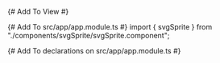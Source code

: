 {# Add To View #}
<svgSprite></svgSprite>

{# Add To src/app/app.module.ts #}
import { svgSprite } from "./components/svgSprite/svgSprite.component";

{# Add To declarations on src/app/app.module.ts #}
